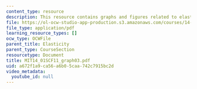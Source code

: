 ```yaml
---
content_type: resource
description: This resource contains graphs and figures related to elasticity.
file: https://ol-ocw-studio-app-production.s3.amazonaws.com/courses/14-01sc-principles-of-microeconomics-fall-2011/a672f1a9ca56a6b05caa742c7915bc2d_MIT14_01SCF11_graph03.pdf
file_type: application/pdf
learning_resource_types: []
ocw_type: OCWFile
parent_title: Elasticity
parent_type: CourseSection
resourcetype: Document
title: MIT14_01SCF11_graph03.pdf
uid: a672f1a9-ca56-a6b0-5caa-742c7915bc2d
video_metadata:
  youtube_id: null
---
```

